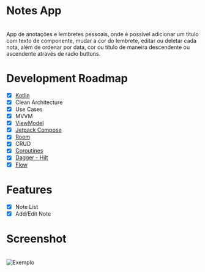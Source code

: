 # Notes App
<br>App de anotações e lembretes pessoais, onde é possível adicionar um título com texto de componente, mudar a cor do lembrete, editar ou deletar cada nota, além de ordenar por data, cor ou título de maneira descendente ou ascendente através de radio buttons.

# Development Roadmap
- [x] [Kotlin](https://kotlinlang.org)
- [x] Clean Architecture
- [x] Use Cases
- [x] MVVM
- [x] [ViewModel](https://developer.android.com/topic/libraries/architecture/viewmodel?authuser=1)
- [x] [Jetpack Compose](https://developer.android.com/jetpack/compose?gclid=Cj0KCQiAmeKQBhDvARIsAHJ7mF4A7I7vCCM-WyihxGfkKkcZXWycULgl7qUF826jH6a7xd6rZazKUjIaAl_qEALw_wcB&gclsrc=aw.ds)
- [x] [Room](https://developer.android.com/jetpack/androidx/releases/room?gclid=CjwKCAiAsNKQBhAPEiwAB-I5zRcrumgNq1Wbg1BQu_gV_58gdtrF3miLd3w5uZTebjXVkxJ9yIZuJRoC_9oQAvD_BwE&gclsrc=aw.ds&authuser=1)
- [x] CRUD
- [x] [Coroutines](https://developer.android.com/topic/libraries/architecture/coroutines)
- [x] [Dagger - Hilt](https://developer.android.com/training/dependency-injection/hilt-android)
- [x] [Flow](https://developer.android.com/kotlin/flow?hl=pt-br)  

# Features
- [x] Note List
- [x] Add/Edit Note

# Screenshot
<br>![Exemplo](https://media1.giphy.com/media/kLlhuIwiNqlKjDEYTP/giphy.gif?cid=790b76118b911077c2330235c330373eb52822a51b5624df&rid=giphy.gif&ct=g)
